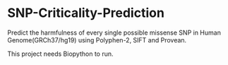 # SNP-Criticality-Prediction
Predict the harmfulness of every single possible missense SNP in Human Genome(GRCh37/hg19) using Polyphen-2, SIFT and Provean.

This project needs Biopython to run.
